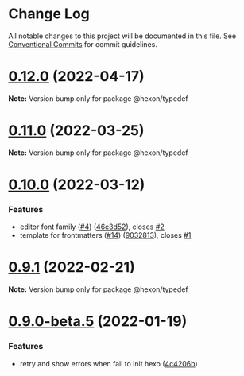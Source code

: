 # Change Log

All notable changes to this project will be documented in this file.
See [Conventional Commits](https://conventionalcommits.org) for commit guidelines.

# [0.12.0](https://github.com/gethexon/hexon/compare/v0.11.3...v0.12.0) (2022-04-17)

**Note:** Version bump only for package @hexon/typedef





# [0.11.0](https://github.com/gethexon/hexon/compare/v0.10.0...v0.11.0) (2022-03-25)

**Note:** Version bump only for package @hexon/typedef





# [0.10.0](https://github.com/gethexon/hexon/compare/v0.9.1...v0.10.0) (2022-03-12)


### Features

* editor font family ([#4](https://github.com/gethexon/hexon/issues/4)) ([46c3d52](https://github.com/gethexon/hexon/commit/46c3d52c812716c07c7da5eeca8b60f5ecefea2c)), closes [#2](https://github.com/gethexon/hexon/issues/2)
* template for frontmatters ([#14](https://github.com/gethexon/hexon/issues/14)) ([9032813](https://github.com/gethexon/hexon/commit/90328133a77d9988c9a1771bf5262e57c55bf607)), closes [#1](https://github.com/gethexon/hexon/issues/1)





# [0.9.1](https://github.com/gethexon/hexon/compare/v0.9.0...v0.9.1) (2022-02-21)

**Note:** Version bump only for package @hexon/typedef





# [0.9.0-beta.5](https://github.com/gethexon/hexon/compare/v0.9.0-beta.4...v0.9.0-beta.5) (2022-01-19)


### Features

* retry and show errors when fail to init hexo ([4c4206b](https://github.com/gethexon/hexon/commit/4c4206bde5c7f75380a1eb58a21a9a70265d0e15))
